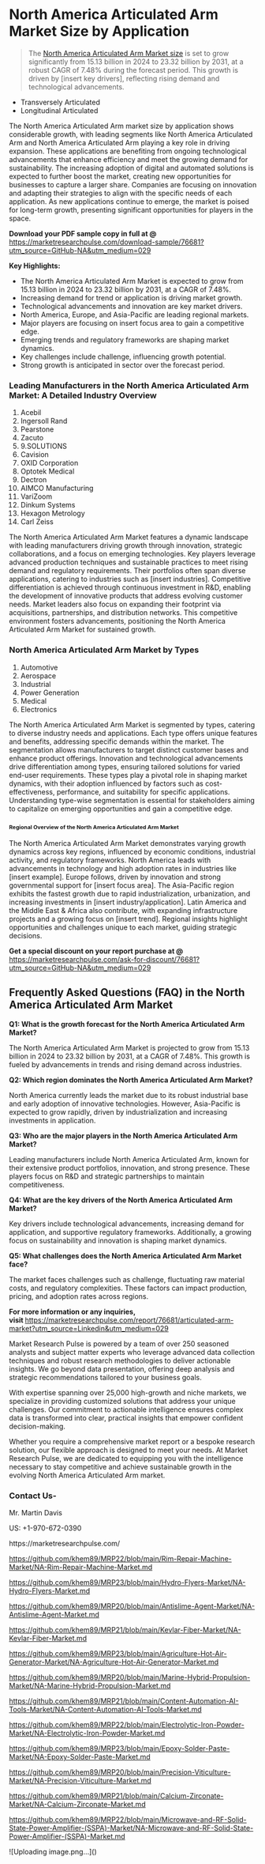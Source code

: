 <h1>North America Articulated Arm Market&nbsp;Size by Application</h1><blockquote><p>The <a href="https://marketresearchpulse.com/download-sample/76681?utm_source=GitHub-NA&amp;utm_medium=029">North America Articulated Arm Market size</a> is set to grow significantly from 15.13 billion in 2024 to 23.32 billion by 2031, at a robust CAGR of 7.48% during the forecast period. This growth is driven by [insert key drivers], reflecting rising demand and technological advancements.</p></blockquote><ul><li>Transversely Articulated<li> Longitudinal Articulated</li></ul><p>The North America Articulated Arm market size by application shows considerable growth, with leading segments like North America Articulated Arm and North America Articulated Arm playing a key role in driving expansion. These applications are benefiting from ongoing technological advancements that enhance efficiency and meet the growing demand for sustainability. The increasing adoption of digital and automated solutions is expected to further boost the market, creating new opportunities for businesses to capture a larger share. Companies are focusing on innovation and adapting their strategies to align with the specific needs of each application. As new applications continue to emerge, the market is poised for long-term growth, presenting significant opportunities for players in the space.</p><p><strong>Download your PDF sample copy in full at @ </strong><a href="https://marketresearchpulse.com/download-sample/76681?utm_source=GitHub-NA&amp;utm_medium=029">https://marketresearchpulse.com/download-sample/76681?utm_source=GitHub-NA&amp;utm_medium=029</a></p><p><strong>Key Highlights: </strong></p><ul><li>The North America Articulated Arm Market is expected to grow from 15.13 billion in 2024 to 23.32 billion by 2031, at a CAGR of 7.48%.</li><li>Increasing demand for trend or application is driving market growth.</li><li>Technological advancements and innovation are key market drivers.</li><li>North America, Europe, and Asia-Pacific are leading regional markets.</li><li>Major players are focusing on insert focus area to gain a competitive edge.</li><li>Emerging trends and regulatory frameworks are shaping market dynamics.</li><li>Key challenges include challenge, influencing growth potential.</li><li>Strong growth is anticipated in sector over the forecast period.</li></ul><h3>Leading Manufacturers in the North America Articulated Arm Market: A Detailed Industry Overview</h3><ol><li>Acebil</li><li>Ingersoll Rand</li><li>Pearstone</li><li>Zacuto</li><li>9.SOLUTIONS</li><li>Cavision</li><li>OXID Corporation</li><li>Optotek Medical</li><li>Dectron</li><li>AIMCO Manufacturing</li><li>VariZoom</li><li>Dinkum Systems</li><li>Hexagon Metrology</li><li>Carl Zeiss</li></ol><div class="flex max-w-full flex-col flex-grow"><div class="min-h-8 text-message flex w-full flex-col items-end gap-2 whitespace-normal break-words [.text-message+&amp;]:mt-5" dir="auto" data-message-author-role="assistant" data-message-id="fd8432e4-4910-450d-b182-61b7bfb0a01f" data-message-model-slug="gpt-4o"><div class="flex w-full flex-col gap-1 empty:hidden first:pt-[3px]"><div class="markdown prose w-full break-words dark:prose-invert light"><p>The North America Articulated Arm Market features a dynamic landscape with leading manufacturers driving growth through innovation, strategic collaborations, and a focus on emerging technologies. Key players leverage advanced production techniques and sustainable practices to meet rising demand and regulatory requirements. Their portfolios often span diverse applications, catering to industries such as [insert industries]. Competitive differentiation is achieved through continuous investment in R&amp;D, enabling the development of innovative products that address evolving customer needs. Market leaders also focus on expanding their footprint via acquisitions, partnerships, and distribution networks. This competitive environment fosters advancements, positioning the North America Articulated Arm Market for sustained growth.</p></div></div></div></div><h3>North America Articulated Arm Market by Types</h3><ol><li>Automotive<li> Aerospace<li> Industrial<li> Power Generation<li> Medical<li> Electronics</li></ol><div class="flex max-w-full flex-col flex-grow"><div class="min-h-8 text-message flex w-full flex-col items-end gap-2 whitespace-normal break-words [.text-message+&amp;]:mt-5" dir="auto" data-message-author-role="assistant" data-message-id="084470be-0bb7-4664-bddf-5156b4f41249" data-message-model-slug="gpt-4o-mini"><div class="flex w-full flex-col gap-1 empty:hidden first:pt-[3px]"><div class="markdown prose w-full break-words dark:prose-invert light"><p>The North America Articulated Arm Market is segmented by types, catering to diverse industry needs and applications. Each type offers unique features and benefits, addressing specific demands within the market. The segmentation allows manufacturers to target distinct customer bases and enhance product offerings. Innovation and technological advancements drive differentiation among types, ensuring tailored solutions for varied end-user requirements. These types play a pivotal role in shaping market dynamics, with their adoption influenced by factors such as cost-effectiveness, performance, and suitability for specific applications. Understanding type-wise segmentation is essential for stakeholders aiming to capitalize on emerging opportunities and gain a competitive edge.</p></div></div></div></div><h3><span style="font-size: 11px;">Regional Overview of the North America Articulated Arm Market</span></h3><div class="flex max-w-full flex-col flex-grow"><div class="min-h-8 text-message flex w-full flex-col items-end gap-2 whitespace-normal break-words [.text-message+&amp;]:mt-5" dir="auto" data-message-author-role="assistant" data-message-id="e9038762-ce64-4e30-91c9-9bd413514231" data-message-model-slug="gpt-4o-mini"><div class="flex w-full flex-col gap-1 empty:hidden first:pt-[3px]"><div class="markdown prose w-full break-words dark:prose-invert light"><p>The North America Articulated Arm Market demonstrates varying growth dynamics across key regions, influenced by economic conditions, industrial activity, and regulatory frameworks. North America leads with advancements in technology and high adoption rates in industries like [insert example]. Europe follows, driven by innovation and strong governmental support for [insert focus area]. The Asia-Pacific region exhibits the fastest growth due to rapid industrialization, urbanization, and increasing investments in [insert industry/application]. Latin America and the Middle East &amp; Africa also contribute, with expanding infrastructure projects and a growing focus on [insert trend]. Regional insights highlight opportunities and challenges unique to each market, guiding strategic decisions.</p></div></div></div></div><p><strong>Get a special discount on your report purchase at @ </strong><a href="https://marketresearchpulse.com/ask-for-discount/76681?utm_source=GitHub-NA&amp;utm_medium=029">https://marketresearchpulse.com/ask-for-discount/76681?utm_source=GitHub-NA&amp;utm_medium=029</a></p><h2>Frequently Asked Questions (FAQ) in the North America Articulated Arm Market</h2><p><strong>Q1: What is the growth forecast for the North America Articulated Arm Market?</strong></p><p>The North America Articulated Arm Market is projected to grow from 15.13 billion in 2024 to 23.32 billion by 2031, at a CAGR of 7.48%. This growth is fueled by advancements in trends and rising demand across industries.</p><p><strong>Q2: Which region dominates the North America Articulated Arm Market?</strong></p><p>North America currently leads the market due to its robust industrial base and early adoption of innovative technologies. However, Asia-Pacific is expected to grow rapidly, driven by industrialization and increasing investments in application.</p><p><strong>Q3: Who are the major players in the North America Articulated Arm Market?</strong></p><p>Leading manufacturers include North America Articulated Arm, known for their extensive product portfolios, innovation, and strong presence. These players focus on R&amp;D and strategic partnerships to maintain competitiveness.</p><p><strong>Q4: What are the key drivers of the North America Articulated Arm Market?</strong></p><p>Key drivers include technological advancements, increasing demand for application, and supportive regulatory frameworks. Additionally, a growing focus on sustainability and innovation is shaping market dynamics.</p><p><strong>Q5: What challenges does the North America Articulated Arm Market face?</strong></p><p>The market faces challenges such as challenge, fluctuating raw material costs, and regulatory complexities. These factors can impact production, pricing, and adoption rates across regions.</p><p><strong>For more information or any inquiries, visit&nbsp;</strong><a href="https://marketresearchpulse.com/report/76681/articulated-arm-market?utm_source=Linkedin&utm_medium=029">https://marketresearchpulse.com/report/76681/articulated-arm-market?utm_source=Linkedin&utm_medium=029</a></p><p>Market Research Pulse is powered by a team of over 250 seasoned analysts and subject matter experts who leverage advanced data collection techniques and robust research methodologies to deliver actionable insights. We go beyond data presentation, offering deep analysis and strategic recommendations tailored to your business goals.</p><p>With expertise spanning over 25,000 high-growth and niche markets, we specialize in providing customized solutions that address your unique challenges. Our commitment to actionable intelligence ensures complex data is transformed into clear, practical insights that empower confident decision-making.</p><p>Whether you require a comprehensive market report or a bespoke research solution, our flexible approach is designed to meet your needs. At Market Research Pulse, we are dedicated to equipping you with the intelligence necessary to stay competitive and achieve sustainable growth in the evolving North America Articulated Arm market.</p><h3><strong>Contact Us-</strong></h3><p>Mr. Martin Davis</p><p>US: +1-970-672-0390</p><p>https://marketresearchpulse.com/</p><p><a href="https://github.com/khem89/MRP22/blob/main/Rim-Repair-Machine-Market/NA-Rim-Repair-Machine-Market.md">https://github.com/khem89/MRP22/blob/main/Rim-Repair-Machine-Market/NA-Rim-Repair-Machine-Market.md</a></p><p><a href="https://github.com/khem89/MRP23/blob/main/Hydro-Flyers-Market/NA-Hydro-Flyers-Market.md">https://github.com/khem89/MRP23/blob/main/Hydro-Flyers-Market/NA-Hydro-Flyers-Market.md</a></p><p><a href="https://github.com/khem89/MRP20/blob/main/Antislime-Agent-Market/NA-Antislime-Agent-Market.md">https://github.com/khem89/MRP20/blob/main/Antislime-Agent-Market/NA-Antislime-Agent-Market.md</a></p><p><a href="https://github.com/khem89/MRP21/blob/main/Kevlar-Fiber-Market/NA-Kevlar-Fiber-Market.md">https://github.com/khem89/MRP21/blob/main/Kevlar-Fiber-Market/NA-Kevlar-Fiber-Market.md</a></p><p><a href="https://github.com/khem89/MRP23/blob/main/Agriculture-Hot-Air-Generator-Market/NA-Agriculture-Hot-Air-Generator-Market.md">https://github.com/khem89/MRP23/blob/main/Agriculture-Hot-Air-Generator-Market/NA-Agriculture-Hot-Air-Generator-Market.md</a></p><p><a href="https://github.com/khem89/MRP20/blob/main/Marine-Hybrid-Propulsion-Market/NA-Marine-Hybrid-Propulsion-Market.md">https://github.com/khem89/MRP20/blob/main/Marine-Hybrid-Propulsion-Market/NA-Marine-Hybrid-Propulsion-Market.md</a></p><p><a href="https://github.com/khem89/MRP21/blob/main/Content-Automation-AI-Tools-Market/NA-Content-Automation-AI-Tools-Market.md">https://github.com/khem89/MRP21/blob/main/Content-Automation-AI-Tools-Market/NA-Content-Automation-AI-Tools-Market.md</a></p><p><a href="https://github.com/khem89/MRP22/blob/main/Electrolytic-Iron-Powder-Market/NA-Electrolytic-Iron-Powder-Market.md">https://github.com/khem89/MRP22/blob/main/Electrolytic-Iron-Powder-Market/NA-Electrolytic-Iron-Powder-Market.md</a></p><p><a href="https://github.com/khem89/MRP23/blob/main/Epoxy-Solder-Paste-Market/NA-Epoxy-Solder-Paste-Market.md">https://github.com/khem89/MRP23/blob/main/Epoxy-Solder-Paste-Market/NA-Epoxy-Solder-Paste-Market.md</a></p><p><a href="https://github.com/khem89/MRP20/blob/main/Precision-Viticulture-Market/NA-Precision-Viticulture-Market.md">https://github.com/khem89/MRP20/blob/main/Precision-Viticulture-Market/NA-Precision-Viticulture-Market.md</a></p><p><a href="https://github.com/khem89/MRP21/blob/main/Calcium-Zirconate-Market/NA-Calcium-Zirconate-Market.md">https://github.com/khem89/MRP21/blob/main/Calcium-Zirconate-Market/NA-Calcium-Zirconate-Market.md</a></p><p><a href="https://github.com/khem89/MRP22/blob/main/Microwave-and-RF-Solid-State-Power-Amplifier-(SSPA)-Market/NA-Microwave-and-RF-Solid-State-Power-Amplifier-(SSPA)-Market.md">https://github.com/khem89/MRP22/blob/main/Microwave-and-RF-Solid-State-Power-Amplifier-(SSPA)-Market/NA-Microwave-and-RF-Solid-State-Power-Amplifier-(SSPA)-Market.md</a></p>
![Uploading image.png…]()

